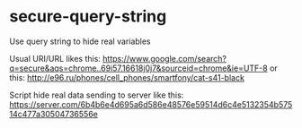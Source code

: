 # secure-query-string
Use query string to hide real variables

Usual URI/URL likes this:
https://www.google.com/search?q=secure&aqs=chrome..69i57.16618j0j7&sourceid=chrome&ie=UTF-8
or this:
http://e96.ru/phones/cell_phones/smartfony/cat-s41-black


Script hide real data sending to server like this:
https://server.com/6b4b6e4d695a6d586e48576e59514d6c4e5132354b57514c477a30504736556e

